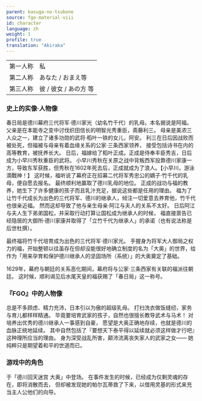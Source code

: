```yaml
---
parent: kasuga-no-tsubone
source: fgo-material-viii
id: character
language: zh
weight: 1
profile: true
translation: "Akiraka"
---
```


<table>
  <tr><td>第一人称</td><td>私</td></tr>
  <tr><td>第二人称</td><td>あなた / おまえ等</td></tr>
  <tr><td>第三人称</td><td>彼 / 彼女 / あの方 等</td></tr>
</table>

### 史上的实像·人物像

春日局是德川幕府三代将军·德川家光（幼名竹千代）的乳母。本名据说是阿福。
父亲是在本能寺之变中讨伐织田信长的明智光秀重臣，斋藤利三。
母亲是美浓三人众之一，建立了诸多功勋的武将·稻叶一铁的女儿，阿安。
利三在日后因战败而被处死，但福被与母亲有着血缘关系的公家·三条西家领养，
接受包括诗书在内的高等教育，被抚养长大。
日后，福嫁给了稻叶正成。正成是侍奉丰臣秀吉，日后成为小早川秀秋重臣的武将。
小早川秀秋在关原之战中背叛西军投靠德川家康一方，导致东军获胜，但秀秋在1602年死去后，正成就成为了浪人。【小早川，游泳滴戰神！】
这时候，福听说了幕府正在招募二代将军秀忠公的嫡子·竹千代的乳母，便自愿去报名。
最终顺利地赢取了德川乳母的地位。
正成的战功与福的教养，她生下了许多健康的孩子而且乳汁充足，据说这些都是任用的理由。
福为了让竹千代成长为出色的三代将军、德川的继承人，倾注一切爱意去养育他，竹千代也很亲近福。
然而这却导致了他与亲生母亲·阿江与夫人的关系不太好。
日后阿江与夫人生下弟弟国松，并采取行动打算让国松成为继承人的时候，
福直接禀告已经隐居的大御所·德川家康并取得了「立竹千代为继承人」的承诺（也有说法称是后世杜撰）。

最终福将竹千代培育成为出色的三代将军·德川家光。
手握身为将军大人御局之权力的福，开始整顿以往虽存在但却没能很好地确立制度的名为「大奥」的世界，给作为「用来孕育和保护德川继承人的坚固场所（系统）」的大奥奠定了基础。

1629年，幕府与朝廷的关系恶化期间，幕府将与公家·三条西家有关联的福派往朝廷。
这时候，顺利谒见后水尾天皇的福获赐了「春日局」这一称号。

### 『FGO』中的人物像

总是不多顾虑、精力充沛，日本引以为傲的超级乳母。
打扫洗衣做饭缝纫，家务与育儿都样样精通。
毕竟要培育武家的孩子，自然也很擅长教导武术与马术！
对培养出优秀的德川继承人一事感到自豪，
愿望是大奥正确地存续，也就是德川的血脉正统地延续。
其中自然包括了『要想天下泰平得以延续就必须这样做才行吧』这种理所应当的理由。
身为深受战乱所害，颠沛流离丧失家人的武家之女——
她纯粹只是期望着和平的世道而已。

### 游戏中的角色

于「德川回天迷宫 大奥」中登场。
在事件发生的时候，已经成为仅剩灵魂的存在，即将消散而去，
但却被发现她的帕尔瓦蒂救了下来，以借用灵基的形式来充当主人公他们的向导。
